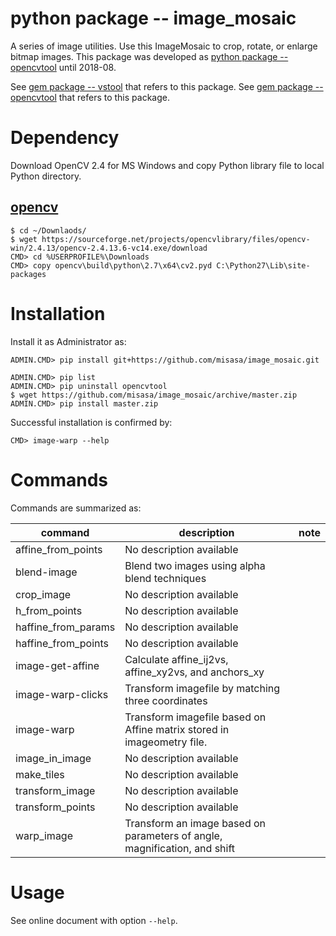 # python package -- image_mosaic

A series of image utilities.  Use this ImageMosaic to crop, rotate, or
enlarge bitmap images.  This package was developed as [python package
-- opencvtool](https://gitlab.misasa.okayama-u.ac.jp/pythonpackage/opencvtool)
until 2018-08.

See [gem package -- vstool](https://gitlab.misasa.okayama-u.ac.jp/gems/vstool/tree/master) that refers to this package.
See [gem package -- opencvtool](https://gitlab.misasa.okayama-u.ac.jp/gems/opencvtool/tree/master) that refers to this package.

# Dependency

Download OpenCV 2.4 for MS Windows and copy Python library file to local Python directory.

## [opencv](https://opencv.org/releases.html "download, uncompress, and copy cv2.pyd to C:\Python27\Lib\site-packages")

    $ cd ~/Downlaods/
    $ wget https://sourceforge.net/projects/opencvlibrary/files/opencv-win/2.4.13/opencv-2.4.13.6-vc14.exe/download
    CMD> cd %USERPROFILE%\Downloads
    CMD> copy opencv\build\python\2.7\x64\cv2.pyd C:\Python27\Lib\site-packages

# Installation

Install it as Administrator as:

    ADMIN.CMD> pip install git+https://github.com/misasa/image_mosaic.git

    ADMIN.CMD> pip list
    ADMIN.CMD> pip uninstall opencvtool
    $ wget https://github.com/misasa/image_mosaic/archive/master.zip
    ADMIN.CMD> pip install master.zip

Successful installation is confirmed by:

    CMD> image-warp --help

# Commands

Commands are summarized as:

| command             | description                                                               | note |
| ------------------- | ------------------------------------------------------------------------- | ---- |
| affine_from_points  | No description available                                                  |      |
| blend-image         | Blend two images using alpha blend techniques                             |      |
| crop_image          | No description available                                                  |      |
| h_from_points       | No description available                                                  |      |
| haffine_from_params | No description available                                                  |      |
| haffine_from_points | No description available                                                  |      |
| image-get-affine    | Calculate affine_ij2vs, affine_xy2vs, and anchors_xy                      |      |
| image-warp-clicks   | Transform imagefile by matching three coordinates                         |      |
| image-warp          | Transform imagefile based on Affine matrix stored in imageometry file.    |      |
| image_in_image      | No description available                                                  |      |
| make_tiles          | No description available                                                  |      |
| transform_image     | No description available                                                  |      |
| transform_points    | No description available                                                  |      |
| warp_image          | Transform an image based on parameters of angle, magnification, and shift |      |


# Usage

See online document with option `--help`.
